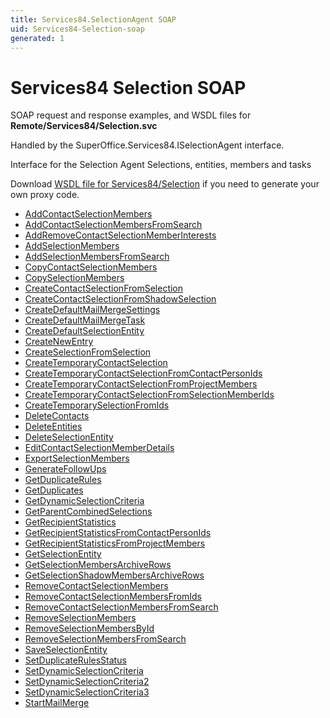 ```yaml
---
title: Services84.SelectionAgent SOAP
uid: Services84-Selection-soap
generated: 1
---
```


# Services84 Selection SOAP

SOAP request and response examples, and WSDL files for **Remote/Services84/Selection.svc**

Handled by the <see cref="T:SuperOffice.Services84.ISelectionAgent">SuperOffice.Services84.ISelectionAgent</see> interface.

Interface for the Selection Agent
Selections, entities, members and tasks

Download [WSDL file for Services84/Selection](../Services84-Selection.md) if you need to generate your own proxy code.

* [AddContactSelectionMembers](AddContactSelectionMembers.md)
* [AddContactSelectionMembersFromSearch](AddContactSelectionMembersFromSearch.md)
* [AddRemoveContactSelectionMemberInterests](AddRemoveContactSelectionMemberInterests.md)
* [AddSelectionMembers](AddSelectionMembers.md)
* [AddSelectionMembersFromSearch](AddSelectionMembersFromSearch.md)
* [CopyContactSelectionMembers](CopyContactSelectionMembers.md)
* [CopySelectionMembers](CopySelectionMembers.md)
* [CreateContactSelectionFromSelection](CreateContactSelectionFromSelection.md)
* [CreateContactSelectionFromShadowSelection](CreateContactSelectionFromShadowSelection.md)
* [CreateDefaultMailMergeSettings](CreateDefaultMailMergeSettings.md)
* [CreateDefaultMailMergeTask](CreateDefaultMailMergeTask.md)
* [CreateDefaultSelectionEntity](CreateDefaultSelectionEntity.md)
* [CreateNewEntry](CreateNewEntry.md)
* [CreateSelectionFromSelection](CreateSelectionFromSelection.md)
* [CreateTemporaryContactSelection](CreateTemporaryContactSelection.md)
* [CreateTemporaryContactSelectionFromContactPersonIds](CreateTemporaryContactSelectionFromContactPersonIds.md)
* [CreateTemporaryContactSelectionFromProjectMembers](CreateTemporaryContactSelectionFromProjectMembers.md)
* [CreateTemporaryContactSelectionFromSelectionMemberIds](CreateTemporaryContactSelectionFromSelectionMemberIds.md)
* [CreateTemporarySelectionFromIds](CreateTemporarySelectionFromIds.md)
* [DeleteContacts](DeleteContacts.md)
* [DeleteEntities](DeleteEntities.md)
* [DeleteSelectionEntity](DeleteSelectionEntity.md)
* [EditContactSelectionMemberDetails](EditContactSelectionMemberDetails.md)
* [ExportSelectionMembers](ExportSelectionMembers.md)
* [GenerateFollowUps](GenerateFollowUps.md)
* [GetDuplicateRules](GetDuplicateRules.md)
* [GetDuplicates](GetDuplicates.md)
* [GetDynamicSelectionCriteria](GetDynamicSelectionCriteria.md)
* [GetParentCombinedSelections](GetParentCombinedSelections.md)
* [GetRecipientStatistics](GetRecipientStatistics.md)
* [GetRecipientStatisticsFromContactPersonIds](GetRecipientStatisticsFromContactPersonIds.md)
* [GetRecipientStatisticsFromProjectMembers](GetRecipientStatisticsFromProjectMembers.md)
* [GetSelectionEntity](GetSelectionEntity.md)
* [GetSelectionMembersArchiveRows](GetSelectionMembersArchiveRows.md)
* [GetSelectionShadowMembersArchiveRows](GetSelectionShadowMembersArchiveRows.md)
* [RemoveContactSelectionMembers](RemoveContactSelectionMembers.md)
* [RemoveContactSelectionMembersFromIds](RemoveContactSelectionMembersFromIds.md)
* [RemoveContactSelectionMembersFromSearch](RemoveContactSelectionMembersFromSearch.md)
* [RemoveSelectionMembers](RemoveSelectionMembers.md)
* [RemoveSelectionMembersById](RemoveSelectionMembersById.md)
* [RemoveSelectionMembersFromSearch](RemoveSelectionMembersFromSearch.md)
* [SaveSelectionEntity](SaveSelectionEntity.md)
* [SetDuplicateRulesStatus](SetDuplicateRulesStatus.md)
* [SetDynamicSelectionCriteria](SetDynamicSelectionCriteria.md)
* [SetDynamicSelectionCriteria2](SetDynamicSelectionCriteria2.md)
* [SetDynamicSelectionCriteria3](SetDynamicSelectionCriteria3.md)
* [StartMailMerge](StartMailMerge.md)

